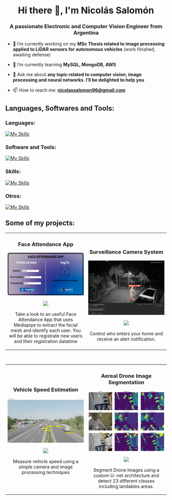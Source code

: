 <h1 align="center">Hi there 👋, I'm Nicolás Salomón</h1>
<h3 align="center">A passionate Electronic and Computer Vision Engineer from Argentina</h3>

- 🔭 I’m currently working on my **MSc Thesis related to image processing applied to LiDAR sensors for autonomous vehicles** (work finished, awaiting defense)

- 🌱 I’m currently learning **MySQL, MongoDB, AWS**

<!-- - 👨‍💻 All of my projects are available at [https://github.com/nicolassalomon96](https://github.com/nicolassalomon96)-->

- 💬 Ask me about **any topic related to computer vision, image processing and neural networks. I’ll be delighted to help you**

- 📫 How to reach me: **nicolassalomon96@gmail.com**

<!--<h3 align="left">Connect with me:</h3>
<p align="left">
</p>

<h3 align="left">Languages and Tools:</h3>
<p align="left"> <a href="https://www.python.org" target="_blank" rel="noreferrer"> <img src="https://raw.githubusercontent.com/devicons/devicon/master/icons/python/python-original.svg" alt="python" width="40" height="40"/> </a> <a href="https://pytorch.org/" target="_blank" rel="noreferrer"> <img src="https://www.vectorlogo.zone/logos/pytorch/pytorch-icon.svg" alt="pytorch" width="40" height="40"/> </a> <a href="https://www.tensorflow.org" target="_blank" rel="noreferrer"> <img src="https://www.vectorlogo.zone/logos/tensorflow/tensorflow-icon.svg" alt="tensorflow" width="40" height="40"/> </a> <a href="https://opencv.org/" target="_blank" rel="noreferrer"> <img src="https://www.vectorlogo.zone/logos/opencv/opencv-icon.svg" alt="opencv" width="40" height="40"/> </a> <a href="https://pandas.pydata.org/" target="_blank" rel="noreferrer"> <img src="https://raw.githubusercontent.com/devicons/devicon/2ae2a900d2f041da66e950e4d48052658d850630/icons/pandas/pandas-original.svg" alt="pandas" width="40" height="40"/> </a> <a href="https://scikit-learn.org/" target="_blank" rel="noreferrer"> <img src="https://upload.wikimedia.org/wikipedia/commons/0/05/Scikit_learn_logo_small.svg" alt="scikit_learn" width="40" height="40"/> </a> <a href="https://www.mysql.com/" target="_blank" rel="noreferrer"> <img src="https://raw.githubusercontent.com/devicons/devicon/master/icons/mysql/mysql-original-wordmark.svg" alt="mysql" width="40" height="40"/> </a> <a href="https://www.mongodb.com/" target="_blank" rel="noreferrer"> <img src="https://raw.githubusercontent.com/devicons/devicon/master/icons/mongodb/mongodb-original-wordmark.svg" alt="mongodb" width="40" height="40"/> </a> <a href="https://aws.amazon.com" target="_blank" rel="noreferrer"> <img src="https://raw.githubusercontent.com/devicons/devicon/master/icons/amazonwebservices/amazonwebservices-original-wordmark.svg" alt="aws" width="40" height="40"/> </a> <a href="https://git-scm.com/" target="_blank" rel="noreferrer"> <img src="https://www.vectorlogo.zone/logos/git-scm/git-scm-icon.svg" alt="git" width="40" height="40"/> </a> <a href="https://www.linux.org/" target="_blank" rel="noreferrer"> <img src="https://raw.githubusercontent.com/devicons/devicon/master/icons/linux/linux-original.svg" alt="linux" width="40" height="40"/> </a> <a href="https://www.mathworks.com/" target="_blank" rel="noreferrer"> <img src="https://upload.wikimedia.org/wikipedia/commons/2/21/Matlab_Logo.png" alt="matlab" width="40" height="40"/> </a> <a href="https://www.photoshop.com/en" target="_blank" rel="noreferrer"> <img src="https://raw.githubusercontent.com/devicons/devicon/master/icons/photoshop/photoshop-line.svg" alt="photoshop" width="40" height="40"/> </a> <a href="https://www.arduino.cc/" target="_blank" rel="noreferrer"> <img src="https://cdn.worldvectorlogo.com/logos/arduino-1.svg" alt="arduino" width="40" height="40"/> </a> </p>

-->
## Languages, Softwares and Tools:

### Languages:
[![My Skills](https://skillicons.dev/icons?i=py,matlab,arduino&perline=4)](https://skillicons.dev)

### Software and Tools:
[![My Skills](https://skillicons.dev/icons?i=opencv,pytorch,tensorflow,sklearn,mysql,mongodb,aws&perline=9)](https://skillicons.dev)

### Skills:
[![My Skills](https://skillicons.dev/icons?i=git,github,gitlab,anaconda,vscode&perline=9)](https://skillicons.dev)

### Otros:
[![My Skills](https://skillicons.dev/icons?i=linux,latex,autocad,ps&perline=6)](https://skillicons.dev)


## Some of my projects:
<table>
<tr>
<td width="50%">
<h3 align="center">Face Attendance App</h3>
<div align="center">
<a href="https://github.com/nicolassalomon96/CV_projects/tree/main/face_attendance_app" target="_blank"><img src="https://github.com/nicolassalomon96/CV_projects/blob/main/face_attendance_app/images/Readme/output.png"></a>
<p>
<a href="https://github.com/nicolassalomon96/CV_projects/tree/main/face_attendance_app" target="_blank">
<img src="https://img.shields.io/badge/C%C3%93DIGO-80ffaa?style=for-the-badge&logo=github&logoColor=black">
</a>
</p>
<p>Take a look to an useful Face Attendance App that uses Mediapipe to extract the facial mesh and identify each user. You will be able to registrate new users and their registration datatime</p>
</div>
                                                                                      
</td>

<td width="50%">
               <br>
<h3 align="center">Surveillance Camera System</h3>
<div align="center">                                       
<a href="https://github.com/nicolassalomon96/CV_projects/tree/main/security_camera_system" target="_blank"><img src="https://github.com/nicolassalomon96/CV_projects/blob/main/security_camera_system/images/output_2.png"></a>
<br>
<p>
<a href="https://github.com/nicolassalomon96/CV_projects/tree/main/security_camera_system" target="_blank">
<img src="https://img.shields.io/badge/C%C3%93DIGO-80ffaa?style=for-the-badge&logo=github&logoColor=black">
</a>
</p>
</p>Control who enters your home and receive an alert notification.</p>
</div>                                                             
</table>                                                                                 
</div>
<br>

<table>
<tr>
<td width="50%">
<h3 align="center">Vehicle Speed Estimation </h3>
<div align="center">
<a href="https://github.com/nicolassalomon96/CV_projects/tree/main/vehicle_speed_estimation" target="_blank"><img src="https://github.com/nicolassalomon96/CV_projects/blob/main/vehicle_speed_estimation/images/screenshot.png"></a>
<p>
<a href="https://github.com/nicolassalomon96/CV_projects/tree/main/vehicle_speed_estimation" target="_blank">
<img src="https://img.shields.io/badge/C%C3%93DIGO-80ffaa?style=for-the-badge&logo=github&logoColor=black">
</a>
</p>
<p>Measure vehicle speed using a simple camera and image processing techniques</p>
</div>
                                                                                      
</td>       

<td width="50%">
<h3 align="center">Aereal Drone Image Segmentation</h3>
<div align="center">
<a href="https://github.com/nicolassalomon96/CV_projects/tree/main/drone_segmentation" target="_blank"><img src="https://github.com/nicolassalomon96/CV_projects/blob/main/drone_segmentation/images/output_test.png" width="400" alt="Curso Kotlin Multiplatform"></a>
<p>
<a href="https://github.com/nicolassalomon96/CV_projects/tree/main/drone_segmentation" target="_blank">
<img src="https://img.shields.io/badge/C%C3%93DIGO-80ffaa?style=for-the-badge&logo=github&logoColor=black">
</a>
</p>
<p>Segment Drone Images using a custom U-net architecture and detect 23 different classes including landables areas.</p>
</div>
                                                                                      
</td>  
</table>                                                                                 
</div>
<br>



<!--
**nicolassalomon96/nicolassalomon96** is a ✨ _special_ ✨ repository because its `README.md` (this file) appears on your GitHub profile.

Here are some ideas to get you started:

- 🔭 I’m currently working on ...
- 🌱 I’m currently learning ...
- 👯 I’m looking to collaborate on ...
- 🤔 I’m looking for help with ...
- 💬 Ask me about ...
- 📫 How to reach me: ...
- 😄 Pronouns: ...
- ⚡ Fun fact: ...
-->

